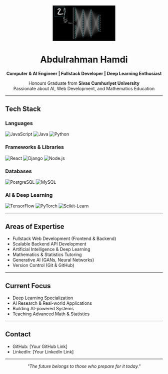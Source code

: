 <p align="center">
  <img src="profile-animation.gif" alt="My Custom GIF" width="200" />
</p>

<h1 align="center">Abdulrahman Hamdi</h1>

<p align="center">
  <b>Computer & AI Engineer | Fullstack Developer | Deep Learning Enthusiast</b>
</p>

<p align="center">
  Honours Graduate from <b>Sivas Cumhuriyet University</b><br>
  Passionate about AI, Web Development, and Mathematics Education
</p>

---

## Tech Stack

### Languages
<p>
  <img src="https://img.shields.io/badge/JavaScript-F7DF1E?style=flat-square&logo=javascript&logoColor=black" alt="JavaScript" />
  <img src="https://img.shields.io/badge/Java-007396?style=flat-square&logo=java&logoColor=white" alt="Java" />
  <img src="https://img.shields.io/badge/Python-3776AB?style=flat-square&logo=python&logoColor=white" alt="Python" />
</p>

### Frameworks & Libraries
<p>
  <img src="https://img.shields.io/badge/React-61DAFB?style=flat-square&logo=react&logoColor=black" alt="React" />
  <img src="https://img.shields.io/badge/Django-092E20?style=flat-square&logo=django&logoColor=white" alt="Django" />
  <img src="https://img.shields.io/badge/Node.js-339933?style=flat-square&logo=node.js&logoColor=white" alt="Node.js" />
</p>

### Databases
<p>
  <img src="https://img.shields.io/badge/PostgreSQL-4169E1?style=flat-square&logo=postgresql&logoColor=white" alt="PostgreSQL" />
  <img src="https://img.shields.io/badge/MySQL-4479A1?style=flat-square&logo=mysql&logoColor=white" alt="MySQL" />
</p>

### AI & Deep Learning
<p>
  <img src="https://img.shields.io/badge/TensorFlow-FF6F00?style=flat-square&logo=tensorflow&logoColor=white" alt="TensorFlow" />
  <img src="https://img.shields.io/badge/PyTorch-EE4C2C?style=flat-square&logo=pytorch&logoColor=white" alt="PyTorch" />
  <img src="https://img.shields.io/badge/Scikit Learn-F7931E?style=flat-square&logo=scikit-learn&logoColor=white" alt="Scikit-Learn" />
</p>

---

## Areas of Expertise

- Fullstack Web Development (Frontend & Backend)
- Scalable Backend API Development
- Artificial Intelligence & Deep Learning
- Mathematics & Statistics Tutoring
- Generative AI (GANs, Neural Networks)
- Version Control (Git & GitHub)

---

## Current Focus

- Deep Learning Specialization  
- AI Research & Real-world Applications  
- Building AI-powered Systems  
- Teaching Advanced Math & Statistics  

---

## Contact

- GitHub: [Your GitHub Link]  
- LinkedIn: [Your LinkedIn Link]  

---

<p align="center">
  <i>"The future belongs to those who prepare for it today."</i>
</p>
